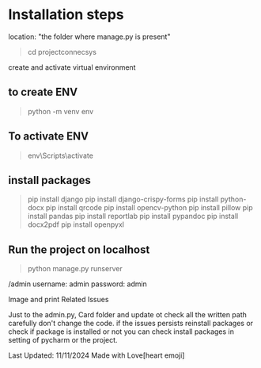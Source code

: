 # Installation steps

location: "the folder where manage.py is present"
> cd projectconnecsys 


create and activate virtual  environment

## to create ENV
> python -m venv env 

## To activate ENV
> env\Scripts\activate


## install packages

> pip install django
> pip install django-crispy-forms
> pip install python-docx 
> pip install qrcode 
> pip install opencv-python 
> pip install pillow 
> pip install pandas 
> pip install reportlab 
> pip install pypandoc 
> pip install docx2pdf 
> pip install openpyxl



## Run the project on localhost

> python manage.py runserver   

/admin
username: admin
password: admin


Image and print Related Issues

Just to the admin.py, Card folder and update ot check all the written path carefully 
don't change the code. if the issues persists reinstall packages or check if package is installed or not you can check install packages in setting of pycharm or the project.

Last Updated: 11/11/2024
Made with Love[heart emoji]